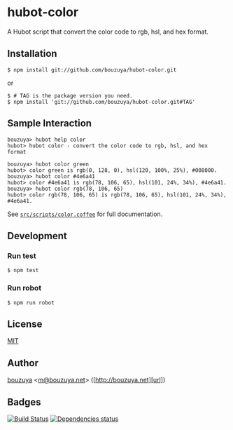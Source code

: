 # hubot-color

A Hubot script that convert the color code to rgb, hsl, and hex format.

## Installation

    $ npm install git://github.com/bouzuya/hubot-color.git

or

    $ # TAG is the package version you need.
    $ npm install 'git://github.com/bouzuya/hubot-color.git#TAG'

## Sample Interaction

    bouzuya> hubot help color
    hubot> hubot color - convert the color code to rgb, hsl, and hex format

    bouzuya> hubot color green
    hubot> color green is rgb(0, 128, 0), hsl(120, 100%, 25%), #008000.
    bouzuya> hubot color #4e6a41
    hubot> color #4e6a41 is rgb(78, 106, 65), hsl(101, 24%, 34%), #4e6a41.
    bouzuya> hubot color rgb(78, 106, 65)
    hubot> color rgb(78, 106, 65) is rgb(78, 106, 65), hsl(101, 24%, 34%), #4e6a41.

See [`src/scripts/color.coffee`](src/scripts/color.coffee) for full documentation.

## Development

### Run test

    $ npm test

### Run robot

    $ npm run robot

## License

[MIT](LICENSE)

## Author

[bouzuya][user] &lt;[m@bouzuya.net][mail]&gt; ([http://bouzuya.net][url])

## Badges

[![Build Status][travis-badge]][travis]
[![Dependencies status][david-dm-badge]][david-dm]

[travis]: https://travis-ci.org/bouzuya/hubot-color
[travis-badge]: https://travis-ci.org/bouzuya/hubot-color.svg?branch=master
[david-dm]: https://david-dm.org/bouzuya/hubot-color
[david-dm-badge]: https://david-dm.org/bouzuya/hubot-color.png
[user]: https://github.com/bouzuya
[mail]: mailto:m@bouzuya.net
[url]: http://bouzuya.net
